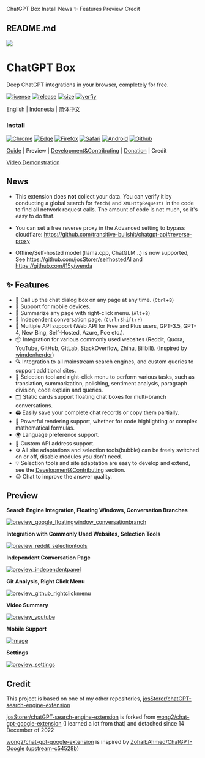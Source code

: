 ChatGPT Box Install News ✨ Features Preview Credit

##  README.md

[![](/josStorer/chatGPTBox/raw/master/src/logo.png)](/josStorer/chatGPTBox/blob/master/src/logo.png)

# ChatGPT Box

Deep ChatGPT integrations in your browser, completely for free.

[![license](https://camo.githubusercontent.com/5354acf5b8aedebe40a2e38b8be88158741650dc00b74ee9a996f3e270dc6db9/687474703a2f2f696d672e736869656c64732e696f2f62616467652f6c6963656e73652d4d49542d626c75652e737667)](https://github.com/josStorer/chatGPTBox/blob/master/LICENSE) [![release](https://camo.githubusercontent.com/26291baef333646dd04061e9471a21c298d333a06d95093e0ea6c75bae87d5c7/68747470733a2f2f696d672e736869656c64732e696f2f6769746875622f72656c656173652f6a6f7353746f7265722f63686174475054426f782e737667)](https://github.com/josStorer/chatGPTBox/releases/latest) [![size](https://camo.githubusercontent.com/9d4062ccc3cecc1fb7f7532990193fe861754235345f8b600cc41dada339f704/68747470733a2f2f696d672e736869656c64732e696f2f62616467652f6d696e696669656425323073697a652d3336302532306b422d626c7565)](https://github.com/josStorer/chatGPTBox/releases/latest) [![verfiy](https://github.com/josStorer/chatGPTBox/workflows/verify-configs/badge.svg)](https://github.com/josStorer/chatGPTBox/actions/workflows/verify-configs.yml)

English | [Indonesia](/josStorer/chatGPTBox/blob/master/README_IN.md) | [简体中文](/josStorer/chatGPTBox/blob/master/README_ZH.md)

### Install

[![Chrome](https://camo.githubusercontent.com/8971a4f9b8b067b2d787228096c9a4622a4ba6b11dc8a8841bd50cadaab720de/68747470733a2f2f696d672e736869656c64732e696f2f62616467652f2d4368726f6d652d627269676874677265656e3f6c6f676f3d676f6f676c652d6368726f6d65266c6f676f436f6c6f723d7768697465)](https://chrome.google.com/webstore/detail/chatgptbox/eobbhoofkanlmddnplfhnmkfbnlhpbbo) [![Edge](https://camo.githubusercontent.com/9268b693c8493acdfc5eb1c5c865fb698a36d4939dd40551fb708b38483c097e/68747470733a2f2f696d672e736869656c64732e696f2f62616467652f2d456467652d626c75653f6c6f676f3d6d6963726f736f66742d65646765266c6f676f436f6c6f723d7768697465)](https://microsoftedge.microsoft.com/addons/detail/fission-chatbox-best/enjmfilpkbbabhgeoadmdpjjpnahkogf) [![Firefox](https://camo.githubusercontent.com/0b87227d600825330fd3d6c57628ff911af1981416c9a72671f7ee7690d5d7ea/68747470733a2f2f696d672e736869656c64732e696f2f62616467652f2d46697265666f782d6f72616e67653f6c6f676f3d66697265666f782d62726f77736572266c6f676f436f6c6f723d7768697465)](https://addons.mozilla.org/firefox/addon/chatgptbox/) [![Safari](https://camo.githubusercontent.com/1f03523dd1b4958cc3ab7c83c8894eaaf36dc75ca9444dfcb13e0efa8aec5d4d/68747470733a2f2f696d672e736869656c64732e696f2f62616467652f2d5361666172692d626c75653f6c6f676f3d736166617269266c6f676f436f6c6f723d7768697465)](https://apps.apple.com/app/fission-chatbox/id6446611121) [![Android](https://camo.githubusercontent.com/a4a28f8cf353667d190e19724792b79d1a67f6012a0092fca774c6a43cb2de7a/68747470733a2f2f696d672e736869656c64732e696f2f62616467652f2d416e64726f69642d627269676874677265656e3f6c6f676f3d616e64726f6964266c6f676f436f6c6f723d7768697465)](https://github.com/josStorer/chatGPTBox/wiki/Install#install-to-android) [![Github](https://camo.githubusercontent.com/ae0ad9ea49d739f971336ed42e11bce5616be85d86faef82e702ba3cee4b904b/68747470733a2f2f696d672e736869656c64732e696f2f62616467652f2d4769746875622d626c61636b3f6c6f676f3d676974687562266c6f676f436f6c6f723d7768697465)](https://github.com/josStorer/chatGPTBox/wiki/Install)

[Guide](https://github.com/josStorer/chatGPTBox/wiki/Guide) | Preview | [Development&Contributing](https://github.com/josStorer/chatGPTBox/wiki/Development&Contributing) | [Donation](https://www.buymeacoffee.com/josStorer) | Credit

[Video Demonstration](https://www.youtube.com/watch?v=E1smDxJvTRs)

## News

  * This extension does **not** collect your data. You can verify it by conducting a global search for `fetch(` and `XMLHttpRequest(` in the code to find all network request calls. The amount of code is not much, so it's easy to do that.

  * You can set a free reverse proxy in the Advanced setting to bypass cloudflare: <https://github.com/transitive-bullshit/chatgpt-api#reverse-proxy>

  * Offline/Self-hosted model (llama.cpp, ChatGLM...) is now supported, See <https://github.com/josStorer/selfhostedAI> and <https://github.com/l15y/wenda>




## ✨ Features

  * 🌈 Call up the chat dialog box on any page at any time. (`Ctrl`+`B`)
  * 📱 Support for mobile devices.
  * 📓 Summarize any page with right-click menu. (`Alt`+`B`)
  * 📖 Independent conversation page. (`Ctrl`+`Shift`+`H`)
  * 🔗 Multiple API support (Web API for Free and Plus users, GPT-3.5, GPT-4, New Bing, Self-Hosted, Azure, Poe etc.).
  * 📦 Integration for various commonly used websites (Reddit, Quora, YouTube, GitHub, GitLab, StackOverflow, Zhihu, Bilibili). (Inspired by [wimdenherder](https://github.com/wimdenherder))
  * 🔍 Integration to all mainstream search engines, and custom queries to support additional sites.
  * 🧰 Selection tool and right-click menu to perform various tasks, such as translation, summarization, polishing, sentiment analysis, paragraph division, code explain and queries.
  * 🗂️ Static cards support floating chat boxes for multi-branch conversations.
  * 🖨️ Easily save your complete chat records or copy them partially.
  * 🎨 Powerful rendering support, whether for code highlighting or complex mathematical formulas.
  * 🌍 Language preference support.
  * 📝 Custom API address support.
  * ⚙️ All site adaptations and selection tools(bubble) can be freely switched on or off, disable modules you don't need.
  * 💡 Selection tools and site adaptation are easy to develop and extend, see the [Development&Contributing](https://github.com/josStorer/chatGPTBox/wiki/Development&Contributing) section.
  * 😉 Chat to improve the answer quality.



## Preview

**Search Engine Integration, Floating Windows, Conversation Branches**

[![preview_google_floatingwindow_conversationbranch](/josStorer/chatGPTBox/raw/master/screenshots/preview_google_floatingwindow_conversationbranch.jpg)](/josStorer/chatGPTBox/blob/master/screenshots/preview_google_floatingwindow_conversationbranch.jpg)

**Integration with Commonly Used Websites, Selection Tools**

[![preview_reddit_selectiontools](/josStorer/chatGPTBox/raw/master/screenshots/preview_reddit_selectiontools.jpg)](/josStorer/chatGPTBox/blob/master/screenshots/preview_reddit_selectiontools.jpg)

**Independent Conversation Page**

[![preview_independentpanel](/josStorer/chatGPTBox/raw/master/screenshots/preview_independentpanel.jpg)](/josStorer/chatGPTBox/blob/master/screenshots/preview_independentpanel.jpg)

**Git Analysis, Right Click Menu**

[![preview_github_rightclickmenu](/josStorer/chatGPTBox/raw/master/screenshots/preview_github_rightclickmenu.jpg)](/josStorer/chatGPTBox/blob/master/screenshots/preview_github_rightclickmenu.jpg)

**Video Summary**

[![preview_youtube](/josStorer/chatGPTBox/raw/master/screenshots/preview_youtube.jpg)](/josStorer/chatGPTBox/blob/master/screenshots/preview_youtube.jpg)

**Mobile Support**

[![image](https://user-images.githubusercontent.com/13366013/225529110-9221c8ce-ad41-423e-b6ec-097981e74b66.png)](https://user-images.githubusercontent.com/13366013/225529110-9221c8ce-ad41-423e-b6ec-097981e74b66.png)

**Settings**

[![preview_settings](/josStorer/chatGPTBox/raw/master/screenshots/preview_settings.jpg)](/josStorer/chatGPTBox/blob/master/screenshots/preview_settings.jpg)

## Credit

This project is based on one of my other repositories, [josStorer/chatGPT-search-engine-extension](https://github.com/josStorer/chatGPT-search-engine-extension)

[josStorer/chatGPT-search-engine-extension](https://github.com/josStorer/chatGPT-search-engine-extension) is forked from [wong2/chat-gpt-google-extension](https://github.com/wong2/chat-gpt-google-extension) (I learned a lot from that) and detached since 14 December of 2022

[wong2/chat-gpt-google-extension](https://github.com/wong2/chat-gpt-google-extension) is inspired by [ZohaibAhmed/ChatGPT-Google](https://github.com/ZohaibAhmed/ChatGPT-Google) ([upstream-c54528b](https://github.com/wong2/chatgpt-google-extension/commit/c54528b0e13058ab78bfb433c92603db017d1b6b))
